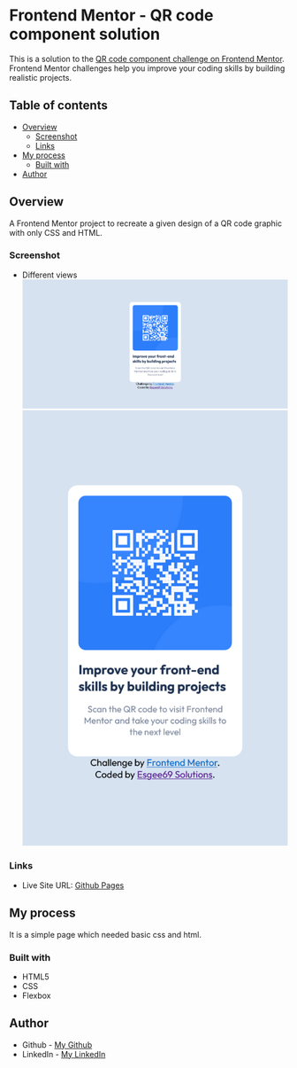 # Frontend Mentor - QR code component solution

This is a solution to the [QR code component challenge on Frontend Mentor](https://www.frontendmentor.io/challenges/qr-code-component-iux_sIO_H). Frontend Mentor challenges help you improve your coding skills by building realistic projects. 

## Table of contents

- [Overview](#overview)
  - [Screenshot](#screenshot)
  - [Links](#links)
- [My process](#my-process)
  - [Built with](#built-with)
- [Author](#author)


## Overview
A Frontend Mentor project to recreate a given design of a QR code graphic with only CSS and HTML.
### Screenshot
- Different views
   ![Desktop View](./images/desktop-screeenshot.png)
   ![Mobile View](./images/mobile-screenshot.png)
  
### Links

- Live Site URL: [Github Pages](https://paresh2421.github.io/qr-code-component-main/)

## My process
It is a simple page which needed basic css and html.

### Built with

- HTML5 
- CSS
- Flexbox

## Author

- Github - [My Github](https://github.com/Paresh2421)
- LinkedIn - [My LinkedIn](https://www.linkedin.com/in/paresh-nair-1987b4254)

